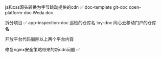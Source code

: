 js和css源头转换为字节跳动提供的cdn ✅
doc-template
git-doc
open-platform-doc
Weda doc

拆分项目 ✅
app-inspection-doc  巡检的仓库名
txy-doc 同心云移动门户的仓库名

开放平台代码删除以上两个平台内容

修复nginx安全策略带来的新cdn问题 ✅